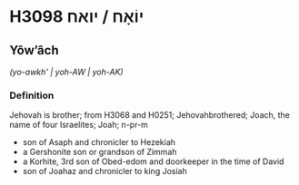 # H3098 יוֹאָח / יואח

## Yôwʼâch

_(yo-awkh' | yoh-AW | yoh-AK)_

### Definition

Jehovah is brother; from H3068 and H0251; Jehovahbrothered; Joach, the name of four Israelites; Joah; n-pr-m

- son of Asaph and chronicler to Hezekiah
- a Gershonite son or grandson of Zimmah
- a Korhite, 3rd son of Obed-edom and doorkeeper in the time of David
- son of Joahaz and chronicler to king Josiah
